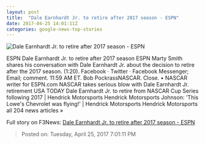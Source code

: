 ```yaml
---
layout: post
title:  "Dale Earnhardt Jr. to retire after 2017 season - ESPN"
date: 2017-04-25 14:01:11Z
categories: google-news-top-stories
---
```


![Dale Earnhardt Jr. to retire after 2017 season - ESPN](http://a3.espncdn.com/combiner/i?img=%2Fphoto%2F2017%2F0304%2Fr187053_1296x729_16%2D9.jpg)

ESPN Dale Earnhardt Jr. to retire after 2017 season ESPN Marty Smith shares his conversation with Dale Earnhardt Jr. about the decision to retire after the 2017 season. (1:20). Facebook · Twitter · Facebook Messenger; Email; comment. 11:59 AM ET. Bob PockrassNASCAR. Close. • NASCAR writer for ESPN.com NASCAR takes serious blow with Dale Earnhardt Jr. retirement USA TODAY Dale Earnhardt Jr. to retire from NASCAR Cup Series following 2017 | Hendrick Motorsports Hendrick Motorsports Johnson: 'This Lowe's Chevrolet was flying!' | Hendrick Motorsports Hendrick Motorsports all 204 news articles »


Full story on F3News: [Dale Earnhardt Jr. to retire after 2017 season - ESPN](http://www.f3nws.com/n/FnjsfB)

> Posted on: Tuesday, April 25, 2017 7:01:11 PM
